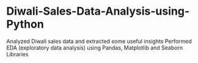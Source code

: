 # Diwali-Sales-Data-Analysis-using-Python
Analyzed Diwali sales data and extracted some useful insights
Performed EDA (exploratory data analysis) using Pandas, Matplotlib and Seaborn Libraries

